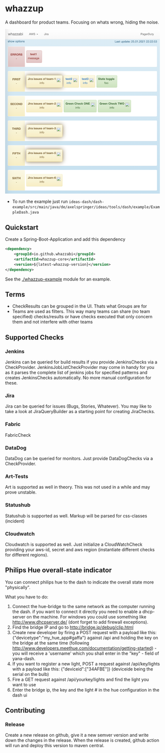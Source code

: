 # whazzup
A dashboard for product teams. Focusing on whats wrong, hiding the noise.

![Example Screenshot](doc/example-dash-screenshot.png)

* To run the example just run ``ideas-dash/dash-example/src/main/java/de/axelspringer/ideas/tools/dash/example/ExampleDash.java``

## Quickstart
Create a Spring-Boot-Application and add this dependency

```xml
<dependency>
    <groupId>io.github.whazzabi</groupId>
    <artifactId>whazzup-core</artifactId>
    <version>${latest-whazzup-version}</version>
</dependency>
```

See the [./whazzup-example]() module for an example.

## Terms
* CheckResults can be grouped in the UI. Thats what Groups are for
* Teams are used as filters. This way many teams can share (no team specified) checks/results or have checks executed that only concern them and not interfere with other teams

## Supported Checks
### Jenkins
Jenkins can be queried for build results if you provide JenkinsChecks via a CheckProvider. JenkinsJobListCheckProvider may come in handy for you as it parses the complete list of jenkins jobs for specified patterns and creates JenkinsChecks automatically.
No more manual configuration for these.

### Jira
Jira can be queried for issues (Bugs, Stories, Whatever). You may like to take a look at JiraQueryBuilder as a starting point for creating JiraChecks.

### Fabric
FabricCheck

### DataDog
DataDog can be queried for monitors. Just provide DataDogChecks via a CheckProvider.

### Art-Tests
Art is supported as well in theory. This was not used in a while and may prove unstable.

### Statushub
Statushub is supported as well. Markup will be parsed for css-classes (incident)

### Cloudwatch
Cloudwatch is supported as well. Just initialize a CloudWatchCheck providing your aws-id, secret and aws region (instantiate different checks for different regions).

## Philips Hue overall-state indicator
You can connect philips hue to the dash to indicate the overall state more "physically".

What you have to do:

1. Connect the hue-bridge to the same network as the computer running the dash. if you want to connect it directly you need to enable a dhcp-server on the machine.
For windows you could use something like http://www.dhcpserver.de/ (dont forget to add firewall exceptions).
1. Find the bridge IP and go to http://bridge.ip/debug/clip.html
1. Create new developer by firing a POST request with a payload like this: {"devicetype":"my_hue_app#gaffa"} against /api and holding the key on the bridge at the same time (following http://www.developers.meethue.com/documentation/getting-started) - you will receive a 'username' which you shall enter in the "key" - field of yana-dash.
1. If you want to register a new light, POST a request against /api/key/lights with a payload like this: {"deviceid":["34AFBE"]} 
(deviceide being the serial on the bulb)
1. Fire a GET request against /api/yourkey/lights and find the light you want to use
1. Enter the bridge ip, the key and the light # in the hue configuration in the dash ui


## Contributing

### Release

Create a new release on github, give it a new semver version and write down the changes in the release.
When the release is created, github action will run and deploy this version to maven central.
